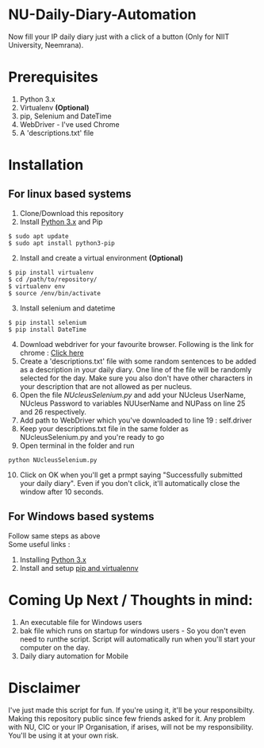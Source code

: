 # NU-Daily-Diary-Automation
Now fill your IP daily diary just with a click of a button (Only for NIIT University, Neemrana).

# Prerequisites

1. Python 3.x
2. Virtualenv <b>(Optional)</b>
3. pip, Selenium and DateTime
4. WebDriver - I've used Chrome
5. A 'descriptions.txt' file 

# Installation 

## For linux based systems
1. Clone/Download this repository
2. Install [Python 3.x](https://askubuntu.com/questions/865554/how-do-i-install-python-3-6-using-apt-get) and Pip
```
$ sudo apt update
$ sudo apt install python3-pip
```
2. Install and create a virtual environment <b>(Optional)</b>
```
$ pip install virtualenv
$ cd /path/to/repository/
$ virtualenv env
$ source /env/bin/activate
```
3. Install selenium and datetime
```
$ pip install selenium
$ pip install DateTime
```
4. Download webdriver for your favourite browser. Following is the link for chrome : [Click here](https://chromedriver.storage.googleapis.com/index.html?path=2.46/)
5. Create a 'descriptions.txt' file with some random sentences to be added as a description in your daily diary. One line of the file will be randomly selected for the day. Make sure you also don't have other characters in your description that are not allowed as per nucleus. 
6. Open the file <i>NUcleusSelenium.py</i> and add your NUcleus UserName, NUcleus Password to variables NUUserName and NUPass on line 25 and 26 respectively.
7. Add path to WebDriver which you've downloaded to line 19 : self.driver
8. Keep your descriptions.txt file in the same folder as NUcleusSelenium.py and you're ready to go
9. Open terminal in the folder and run
```
python NUcleusSelenium.py
```
10. Click on OK when you'll get a prmpt saying "Successfully submitted your daily diary". Even if you don't click, it'll automatically close the window after 10 seconds.

## For Windows based systems

Follow same steps as above <br/>
Some useful links :<br/>
1. Installing [Python 3.x](https://realpython.com/installing-python/#windows)
2. Install and setup [pip and virtualennv](https://pymote.readthedocs.io/en/latest/install/windows_virtualenv.html)

# Coming Up Next / Thoughts in mind:
1. An executable file for Windows users
2. bak file which runs on startup for windows users - So you don't even need to runthe script. Script will automatically run when you'll start your computer on the day.
3. Daily diary automation for Mobile

# Disclaimer
I've just made this script for fun. If you're using it, it'll be your responsibilty. Making this repository public since few friends asked for it. Any problem with NU, CIC or your IP Organisation, if arises, will not be my responsibility. You'll be using it at your own risk.
